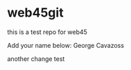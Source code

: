 # web45git
this is a test repo for web45


Add your name below: 
George Cavazoss

another change test 